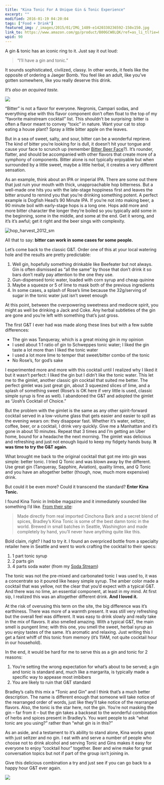 ```yaml
---
title: "Kina Tonic For A Unique Gin & Tonic Experience"
excerpt: ""
modified: 2016-01-19 04:20:04
tags: ["Food + Drink"]
featured_img: /_images/2015/01/IMG_1489-e1420330236592-150x150.jpg
link_to: https://www.amazon.com/gp/product/B00GCW8LQK/ref=as_li_tl?ie=UTF8&camp=1789&creative=390957&creativeASIN=B00GCW8LQK&linkCode=as2&tag=joshcanhelp-20&linkId=QSVLQ5EUC4CRIHLJ
wpid: 90
---
```



A gin &amp; tonic has an iconic ring to it. Just say it out loud:

> “I’ll have a gin and tonic.”

It sounds sophisticated, civilized, classy. In other words, it feels like the opposite of ordering a Jaeger Bomb. You feel like an adult, like you’ve gotten somewhere, like you really deserve this drink.

*It’s also an acquired taste.*

![](/_images/2015/01/IMG_1489-e1420330236592.jpg)

“Bitter” is not a flavor for everyone. Negronis, Campari sodas, and everything else with this flavor component don’t often float to the top of my “favorite mainstream cocktail” list. This shouldn’t be surprising: bitter is often a flavor meant to convey “toxic” in nature. Want your cat to stop eating a house plant? Spray a little bitter apple on the leaves.

But in a sea of sweet, salty, and sour, bitter can be a wonderful reprieve. The kind of bitter you’re looking for is dull, it doesn’t hit your tongue and cause your face to scrunch up (remember [Bitter Beer Face](https://www.youtube.com/watch?v=BOP5PBIghhc)?). It’s rounder, flatter, and should be accompanied with other flavors that create more of a symphony of components. Bitter alone is not typically enjoyable but when surrounded by a little sweet, maybe a little herbal, it creates a very different sensation.

As an example, think about an IPA or imperial IPA. There are some out there that just ruin your mouth with thick, unapproachable hop bitterness. But a well-made one hits you with the late-stage hoppiness first and leaves the bitter around to remind you that you’re drinking something potent. A perfect example is Dogfish Head’s 90 Minute IPA. If you’re not into making beer, a 90 minute boil with early-stage hops is a long one. Hops add more and more bitter character the longer they’re boiled so you typically add some in the beginning, some in the middle, and some at the end. Get it wrong, and it’s it’s awful; get it right and the beer sings with complexity.

![hop_harvest_2012_sm](/_images/2015/01/hop_harvest_2012_sm.jpg)

All that to say: **bitter can work in some cases for some people.**

Let’s come back to the classic G&amp;T. Order one of this at your local watering hole and the results are pretty predictable:

1. Well gin, hopefully something drinkable like Beefeater but not always. Gin is often dismissed as “all the same” by those that don’t drink it so bars don’t really pay attention to the one they use.
2. Gun-dispensed tonic water, loaded with corn syrup and cheap quinine
3. Maybe a squeeze or 5 of lime to mask both of the previous ingredients
4. In some cases, a splash of Rose’s lime because the 32g/serving of sugar in the tonic water just isn’t sweet enough

At this point, between the overpowering sweetness and mediocre spirit, you might as well be drinking a Jack and Coke. Any herbal subtleties of the gin are gone and you’re left with something that’s just gross.

The first G&amp;T I ever had was made along these lines but with a few subtle differences:

- The gin was Tanqueray, which is a great mixing gin in my opinion
- I used about 1:1 ratio of gin to Schweppes tonic water; I liked the gin taste a lot more than I liked the tonic water
- I used a lot more lime to temper that sweet/bitter combo of the tonic
- No Rose’s, for god’s sake

I experimented more and more with this cocktail until I realized why I liked it but it wasn’t perfect: I liked the gin but I didn’t like the tonic water. This let me to the gimlet, another classic gin cocktail that suited me better. The perfect gimlet was just great gin, about 3 squeezed slices of lime, and a splash of something sweet (Rose’s is OK here if very little is used, classic simple syrup is fine as well). I abandoned the G&amp;T and adopted the gimlet as “Josh’s Cocktail of Choice.”

But the problem with the gimlet is the same as any other spirit-forward cocktail served in a low-volume glass that gets easier and easier to spill as the evening wears on: they disappear fast. Whether it’s water, seltzer, coffee, beer, or a cocktail, I drink very quickly. Give me a Manhattan and it’s gone in about 10 minutes. Repeat that 3 times and I’m getting an Uber home, bound for a headache the next morning. The gimlet was delicious and refreshing and just not enough liquid to keep my fidgety hands busy. **It was time to try the G&amp;T again.**

What brought me back to the original cocktail that got me into gin was simple: better tonic. I tried Q Tonic and was blown away by the different. Use great gin (Tanqueray, Sapphire, Aviation), quality limes, and Q Tonic and you have an altogether better (though, now, much more expensive) drink.

But could it be even more? Could it transcend the standard? **Enter Kina Tonic.**

I found Kina Tonic in Imbibe magazine and it immediately sounded like something I’d like. [From their site](http://www.kinatonic.com/):

> Made directly from real imported Cinchona Bark and a secret blend of spices, Bradley’s Kina Tonic is some of the best damn tonic in the world. Brewed in small batches in Seattle, Washington and made completely by hand, you’ll never have anything quite like this.

Bold claim, right? I had to try it. I found an overpriced bottle from a specialty retailer here in Seattle and went to work crafting the cocktail to their specs:

1. 1 part tonic syrup
2. 2 parts gin
3. 4 parts soda water (from my [Soda Stream](http://amzn.to/1ev2ouv))

The tonic was not the pre-mixed and carbonated tonic I was used to, it was a concentrate so it poured like heavy simple syrup. The amber color made a cocktail that was yellow, not the clear that you’d expect with a typical G&amp;T. And there was no lime, an essential component, at least in my mind. At first sip, I realized this was an altogether different drink. **And I loved it.**

At the risk of overusing this term on the site, the big difference was it’s earthiness. There was more of a warmth present. It was still very refreshing but the overall feel was different. It was easy to drink slowly and really take in the mix of flavors. It also smelled amazing. With a typical G&amp;T, the main smell is pungent lime; with this one, you smell the sweet, herbal syrup as you enjoy tastes of the same. It’s aromatic and relaxing. Just writing this I get a faint whiff of this tonic from memory (it’s 11AM, not quite cocktail hour in our household).

In the end, it would be hard for me to serve this as a gin and tonic for 2 reasons:

1. You’re setting the wrong expectation for what’s about to be served; a gin and tonic is standard and, much like a margarita, is typically made a specific way to appease most imbibers
2. You are likely to ruin that G&amp;T standard

Bradley’s calls this mix a “Tonic and Gin” and I think that’s a much better description. The name is different enough that someone will take notice of the rearranged order of words, just like they’ll take notice of the rearranged flavors. Also, the tonic is the star here, not the gin. You’re not masking the gin – far from it – but the gin takes a backseat to the wonderful combination of herbs and spices present in Bradley’s. You want people to ask “what tonic are you using?” rather than “what gin is in this?”

As an aside, and a testament to it’s ability to stand alone, Kina works great with just seltzer and no gin. I eat with and serve a number of people who choose not to drink alcohol and serving Tonic and Gins makes it easy for everyone to enjoy “cocktail hour” together. Beer and wine make for great conversation topics but not if part of the group isn’t joining in.

Give this delicious combination a try and just see if you can go back to a happy hour G&amp;T ever again.

![](/_images/2015/02/pc_logo_023.png)
